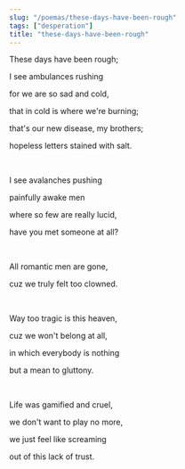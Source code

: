 ```yaml
---
slug: "/poemas/these-days-have-been-rough"
tags: ["desperation"]
title: "these-days-have-been-rough"
---
```

These days have been rough;

I see ambulances rushing

for we are so sad and cold,

that in cold is where we're burning;

that's our new disease, my brothers;

hopeless letters stained with salt.

&nbsp;

I see avalanches pushing

painfully awake men

where so few are really lucid,

have you met someone at all?

&nbsp;

All romantic men are gone,

cuz we truly felt too clowned.

&nbsp;

Way too tragic is this heaven,

cuz we won't belong at all,

in which everybody is nothing 

but a mean to gluttony.

&nbsp;

Life was gamified and cruel,

we don't want to play no more,

we just feel like screaming

out of this lack of trust.